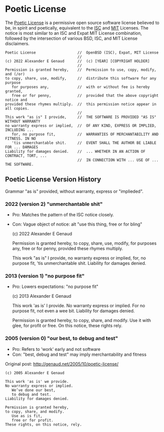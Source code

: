 # Poetic License

The [Poetic License](./LICENSE) is a permissive open source software license
believed to be, in spirit and poetically, equivalent to the
[ISC](./licenses/ISC_OpenBSD) and [MIT](./licenses/MIT0) Licenses.
The notice is most similar to an ISC and Expat MIT License combination,
followed by the intersection of various BSD, ISC, and MIT License disclaimers.



    Poetic License                   //  OpenBSD (ISC), Expat, MIT License
                                     //
    (c) 2022 Alexander E Genaud      //  (c) [YEAR] [COPYRIGHT HOLDER]
                                     //
    Permission is granted hereby,    //  Permission to use, copy, modify, and (/or)
    to copy, share, use, modify,     //  distribute this software for any purpose
       for purposes any,             //  with or without fee is hereby granted,
       free or for penny,            //  provided that the above copyright notice and
    provided these rhymes multiply.  //  this permission notice appear in all copies.
                                     //
    This work "as is" I provide,     //  THE SOFTWARE IS PROVIDED "AS IS" WITHOUT WARRANTY
    no warranty express or implied,  //  OF ANY KIND, EXPRESS OR IMPLIED, INCLUDING ...
       for, no purpose fit,          //  WARRANTIES OF MERCHANTABILITY AND FITNESS. IN NO
       'tis unmerchantable shit.     //  EVENT SHALL THE AUTHOR BE LIABLE FOR ... DAMAGES
    Liability for damages denied.    //  ... WHETHER IN AN ACTION OF CONTRACT, TORT, ...
                                     //  IN CONNECTION WITH ... USE OF ... THE SOFTWARE.


## Poetic License Version History

Grammar "as is" provided, without warranty, express or "implieded".

### 2022 (version 2) "unmerchantable shit"

 - Pro: Matches the pattern of the ISC notice closely.
 - Con: Vague object of notice: alt "use this thing, free or for bling"


    (c) 2022 Alexander E Genaud

    Permission is granted hereby,
    to copy, share, use, modify,
       for purposes any,
       free or for penny,
    provided these rhymes multiply.

    This work "as is" I provide,
    no warranty express or implied,
       for, no purpose fit,
       'tis unmerchantable shit.
    Liability for damages denied.



### 2013 (version 1) "no purpose fit"

 - Pro: Lowers expectations: "no purpose fit"


    (c) 2013 Alexander E Genaud

    This work 'as is' I provide.
    No warranty express or implied.
        For no purpose fit,
        not even a wee bit.
    Liability for damages denied.

    Permission is granted hereby,
    to copy, share, and modify.
       Use it with glee,
       for profit or free.
    On this notice, these rights rely.



### 2005 (version 0) "our best, to debug and test"

 - Pro: Refers to 'work' early and not software
 - Con: "best, debug and test" may imply merchantability and fitness

Original post: http://genaud.net/2005/10/poetic-license/


    (c) 2005 Alexander E Genaud

    This work 'as is' we provide.
    No warranty express or implied.
       We’ve done our best,
       to debug and test.
    Liability for damages denied.

    Permission is granted hereby,
    to copy, share, and modify.
       Use as is fit,
       free or for profit.
    These rights, on this notice, rely.

